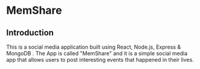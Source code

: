 # MemShare

## Introduction
This is a social media application built using React, Node.js, Express & MongoDB . The App is called "MemShare" and it is a simple social media app that allows users to post interesting events that happened in their lives.

